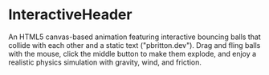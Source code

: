 # InteractiveHeader
An HTML5 canvas-based animation featuring interactive bouncing balls that collide with each other and a static text ("pbritton.dev"). Drag and fling balls with the mouse, click the middle button to make them explode, and enjoy a realistic physics simulation with gravity, wind, and friction.
